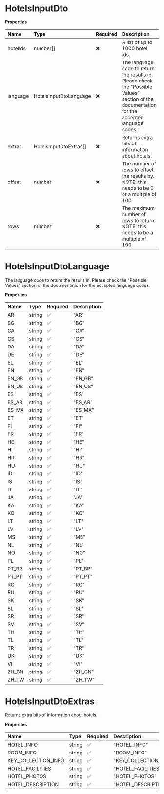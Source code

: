 # HotelsInputDto

**Properties**

| Name     | Type                   | Required | Description                                                                                                                                  |
| :------- | :--------------------- | :------- | :------------------------------------------------------------------------------------------------------------------------------------------- |
| hotelIds | number[]               | ❌       | A list of up to 1000 hotel ids.                                                                                                              |
| language | HotelsInputDtoLanguage | ❌       | The language code to return the results in. Please check the "Possible Values" section of the documentation for the accepted language codes. |
| extras   | HotelsInputDtoExtras[] | ❌       | Returns extra bits of information about hotels.                                                                                              |
| offset   | number                 | ❌       | The number of rows to offset the results by. NOTE: this needs to be 0 or a multiple of 100.                                                  |
| rows     | number                 | ❌       | The maximum number of rows to return. NOTE: this needs to be a multiple of 100.                                                              |

# HotelsInputDtoLanguage

The language code to return the results in. Please check the "Possible Values" section of the documentation for the accepted language codes.

**Properties**

| Name  | Type   | Required | Description |
| :---- | :----- | :------- | :---------- |
| AR    | string | ✅       | "AR"        |
| BG    | string | ✅       | "BG"        |
| CA    | string | ✅       | "CA"        |
| CS    | string | ✅       | "CS"        |
| DA    | string | ✅       | "DA"        |
| DE    | string | ✅       | "DE"        |
| EL    | string | ✅       | "EL"        |
| EN    | string | ✅       | "EN"        |
| EN_GB | string | ✅       | "EN_GB"     |
| EN_US | string | ✅       | "EN_US"     |
| ES    | string | ✅       | "ES"        |
| ES_AR | string | ✅       | "ES_AR"     |
| ES_MX | string | ✅       | "ES_MX"     |
| ET    | string | ✅       | "ET"        |
| FI    | string | ✅       | "FI"        |
| FR    | string | ✅       | "FR"        |
| HE    | string | ✅       | "HE"        |
| HI    | string | ✅       | "HI"        |
| HR    | string | ✅       | "HR"        |
| HU    | string | ✅       | "HU"        |
| ID    | string | ✅       | "ID"        |
| IS    | string | ✅       | "IS"        |
| IT    | string | ✅       | "IT"        |
| JA    | string | ✅       | "JA"        |
| KA    | string | ✅       | "KA"        |
| KO    | string | ✅       | "KO"        |
| LT    | string | ✅       | "LT"        |
| LV    | string | ✅       | "LV"        |
| MS    | string | ✅       | "MS"        |
| NL    | string | ✅       | "NL"        |
| NO    | string | ✅       | "NO"        |
| PL    | string | ✅       | "PL"        |
| PT_BR | string | ✅       | "PT_BR"     |
| PT_PT | string | ✅       | "PT_PT"     |
| RO    | string | ✅       | "RO"        |
| RU    | string | ✅       | "RU"        |
| SK    | string | ✅       | "SK"        |
| SL    | string | ✅       | "SL"        |
| SR    | string | ✅       | "SR"        |
| SV    | string | ✅       | "SV"        |
| TH    | string | ✅       | "TH"        |
| TL    | string | ✅       | "TL"        |
| TR    | string | ✅       | "TR"        |
| UK    | string | ✅       | "UK"        |
| VI    | string | ✅       | "VI"        |
| ZH_CN | string | ✅       | "ZH_CN"     |
| ZH_TW | string | ✅       | "ZH_TW"     |

# HotelsInputDtoExtras

Returns extra bits of information about hotels.

**Properties**

| Name                | Type   | Required | Description           |
| :------------------ | :----- | :------- | :-------------------- |
| HOTEL_INFO          | string | ✅       | "HOTEL_INFO"          |
| ROOM_INFO           | string | ✅       | "ROOM_INFO"           |
| KEY_COLLECTION_INFO | string | ✅       | "KEY_COLLECTION_INFO" |
| HOTEL_FACILITIES    | string | ✅       | "HOTEL_FACILITIES"    |
| HOTEL_PHOTOS        | string | ✅       | "HOTEL_PHOTOS"        |
| HOTEL_DESCRIPTION   | string | ✅       | "HOTEL_DESCRIPTION"   |

<!-- This file was generated by liblab | https://liblab.com/ -->
